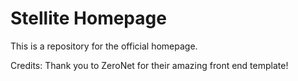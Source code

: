 # Stellite Homepage

This is a repository for the official homepage.

Credits:
Thank you to ZeroNet for their amazing front end template!
